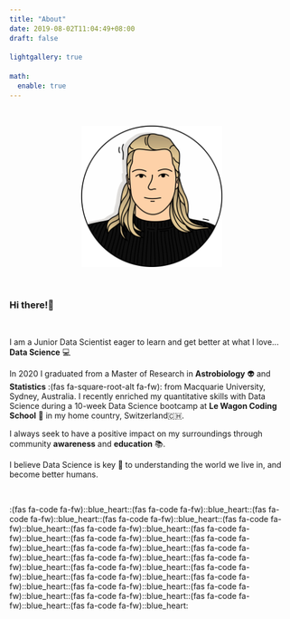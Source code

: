 ```yaml
---
title: "About"
date: 2019-08-02T11:04:49+08:00
draft: false

lightgallery: true

math:
  enable: true
---
```

<p>&nbsp;</p>
<center>
<img src="jhupiterz.png" alt="julie" width="250"/>
</center>
<p>&nbsp;</p>

### Hi there!:wave:

<p>&nbsp;</p>

I am a Junior Data Scientist eager to learn and get better at what I love... **Data Science** :computer:

In 2020 I graduated from a Master of Research in **Astrobiology** :alien: and **Statistics** :(fas fa-square-root-alt fa-fw): from Macquarie University, Sydney, Australia. I recently enriched my quantitative skills with Data Science during a 10-week Data Science bootcamp at **Le Wagon Coding School** :space_invader: in my home country, Switzerland:switzerland:.

I always seek to have a positive impact on my surroundings through community **awareness** and **education** :books:.

I believe Data Science is key :key: to understanding the world we live in, and become better humans.
<p>&nbsp;</p>
:(fas fa-code fa-fw)::blue_heart::(fas fa-code fa-fw)::blue_heart::(fas fa-code fa-fw)::blue_heart::(fas fa-code fa-fw)::blue_heart::(fas fa-code fa-fw)::blue_heart::(fas fa-code fa-fw)::blue_heart::(fas fa-code fa-fw)::blue_heart::(fas fa-code fa-fw)::blue_heart::(fas fa-code fa-fw)::blue_heart::(fas fa-code fa-fw)::blue_heart::(fas fa-code fa-fw)::blue_heart::(fas fa-code fa-fw)::blue_heart::(fas fa-code fa-fw)::blue_heart::(fas fa-code fa-fw)::blue_heart::(fas fa-code fa-fw)::blue_heart::(fas fa-code fa-fw)::blue_heart::(fas fa-code fa-fw)::blue_heart::(fas fa-code fa-fw)::blue_heart::(fas fa-code fa-fw)::blue_heart::(fas fa-code fa-fw)::blue_heart::(fas fa-code fa-fw)::blue_heart::(fas fa-code fa-fw)::blue_heart: